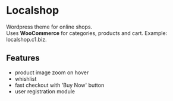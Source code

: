 # Localshop

Wordpress theme for online shops.  
Uses **WooCommerce** for categories, products and cart.
Example: localshop.c1.biz.

## Features

- product image zoom on hover
- whishlist
- fast checkout with 'Buy Now' button
- user registration module
